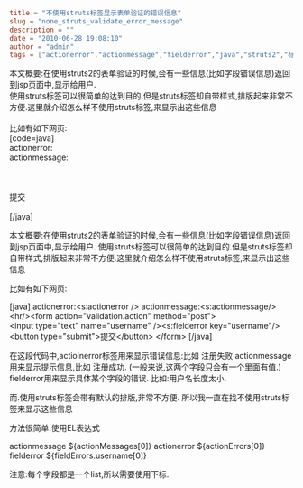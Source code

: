 ```toml
title = "不使用struts标签显示表单验证的错误信息"
slug = "none_struts_validate_error_message"
description = ""
date = "2010-06-28 19:08:10"
author = "admin"
tags = ["actionerror","actionmessage","fielderror","java","struts2","标签","验证"]
```

本文概要:在使用struts2的表单验证的时候,会有一些信息(比如字段错误信息)返回到jsp页面中,显示给用户.<br/>使用struts标签可以很简单的达到目的.但是struts标签却自带样式,排版起来非常不方便.这里就介绍怎么样不使用struts标签,来显示出这些信息<br/><br/>比如有如下网页:<br/>[code=java]<br/>actionerror:<br/>actionmessage:<br/><br/><br/>	<br/>	提交<br/><br/>[/java]<br/>


<!--more-->

本文概要:在使用struts2的表单验证的时候,会有一些信息(比如字段错误信息)返回到jsp页面中,显示给用户.
使用struts标签可以很简单的达到目的.但是struts标签却自带样式,排版起来非常不方便.这里就介绍怎么样不使用struts标签,来显示出这些信息

比如有如下网页:

[java]
actionerror:&lt;s:actionerror /&gt;
actionmessage:&lt;s:actionmessage/&gt;
&lt;hr/&gt;&lt;form action=&quot;validation.action&quot; method=&quot;post&quot;&gt;	
&lt;input type=&quot;text&quot; name=&quot;username&quot; /&gt;&lt;s:fielderror key=&quot;username&quot;/&gt;
	&lt;button type=&quot;submit&quot;&gt;提交&lt;/button&gt;
&lt;/form&gt;
[/java]



在这段代码中,actioinerror标签用来显示错误信息:比如 注册失败
actionmessage用来显示提示信息,比如  注册成功.   (一般来说,这两个字段只会有一个里面有值.)
fielderror用来显示具体某个字段的错误.  比如:用户名长度太小.

而.使用struts标签会带有默认的排版,非常不方便.
所以我一直在找不使用struts标签来显示这些信息

方法很简单.使用EL表达式

actionmessage         ${actionMessages[0]}
actionerror           ${actionErrors[0]}
fielderror            ${fieldErrors.username[0]}


注意:每个字段都是一个list,所以需要使用下标.